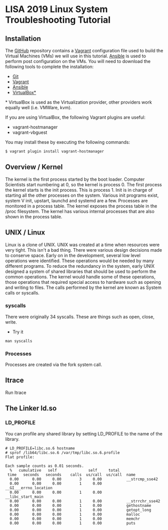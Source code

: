# LISA 2019 Linux System Troubleshooting Tutorial

## Installation

The [GitHub](https://github.com) repository contains a
[Vagrant](https://vagrantup.com) configuration file used to build the Virtual
Machines (VMs) we will use in this tutorial.  [Ansible](https://ansible.com) is
used to perform post configuration on the VMs.  You will need to download the
following tools to complete the installation:
  * [Git](https://git-scm.com/downloads)
  * [Vagrant](https://www.vagrantup.com/downloads.html)
  * [Ansible](https://docs.ansible.com/ansible/latest/installation_guide/intro_installation.html?extIdCarryOver=true&sc_cid=701f2000001OH7YAAW)
  * [VirtualBox\*](https://www.virtualbox.org/wiki/Downloads)

\* VirtualBox is used as the Virtualization provider, other providers work
equally well (i.e. VMWare, kvm).  

If you are using VirtualBox, the following Vagrant plugins are useful:

  * vagrant-hostmanager
  * vagrant-vbguest

You may install these by executing the following commands:

```bash
$ vagrant plugin install vagrant-hostmanager
```

## Overview / Kernel

The kernel is the first process started by the boot loader.  Computer Scientists
start numbering at 0, so the kernel is process 0.  The first process the kernel
starts is the init process.  This is process 1.  Init is in charge of starting
all the other processes on the system.  Various init programs exist, system V
init, upstart, launchd and systemd are a few.  Processes are monitored in a
process table.  The kernel exposes the process table in the /proc filesystem.
The kernel has various internal processes that are also shown in the process
table.

## UNIX / Linux

Linux is a clone of UNIX.  UNIX was created at a time when resources were very
tight.  This isn't a bad thing.  There were various design decisions made to
conserve space.  Early on in the development, several low level operations were
identified.  These operations would be needed by many different programs.  To
reduce the redundancy in the system, early UNIX designed a system of shared
libraries that should be used to perform the common operations.  The kernel
would handle some of these operations, those operations that required special
access to hardware such as opening and writing to files.  The calls performed by
the kernel are known as System calls or syscalls.

### syscalls

There were originally 34 syscalls.  These are things such as open, close, write.
* Try it

```
man syscalls
```

### Processes

Processes are created via the fork system call.  
## ltrace

Run ltrace 
## The Linker ld.so

### LD\_PROFILE

You can profile any shared library by setting LD\_PROFILE to the name of the library.
```
# LD_PROFILE=libc.so.6 hostname
# sprof /lib64/libc.so.6 /var/tmp/libc.so.6.profile 
Flat profile:

Each sample counts as 0.01 seconds.
  %   cumulative   self              self     total
 time   seconds   seconds    calls  us/call  us/call  name
  0.00      0.00     0.00        3     0.00           __strcmp_sse42
  0.00      0.00     0.00        1     0.00           __GI___errno_location
  0.00      0.00     0.00        1     0.00           __libc_start_main
  0.00      0.00     0.00        1     0.00           __strrchr_sse42
  0.00      0.00     0.00        1     0.00           gethostname
  0.00      0.00     0.00        1     0.00           getopt_long
  0.00      0.00     0.00        1     0.00           malloc
  0.00      0.00     0.00        1     0.00           memchr
  0.00      0.00     0.00        1     0.00           puts
```

